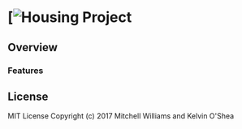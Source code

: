 # [![Housing Project](ht#)

## Overview


### Features



## License

MIT License
Copyright (c) 2017 Mitchell Williams and Kelvin O'Shea
